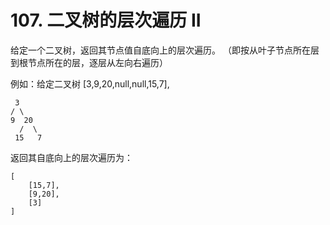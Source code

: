 # 107. 二叉树的层次遍历 II

 给定一个二叉树，返回其节点值自底向上的层次遍历。 （即按从叶子节点所在层到根节点所在的层，逐层从左向右遍历）

例如：给定二叉树 [3,9,20,null,null,15,7],

     3
    / \
    9  20
      /  \
     15   7

返回其自底向上的层次遍历为：

    [
        [15,7],
        [9,20],
        [3]
    ]
